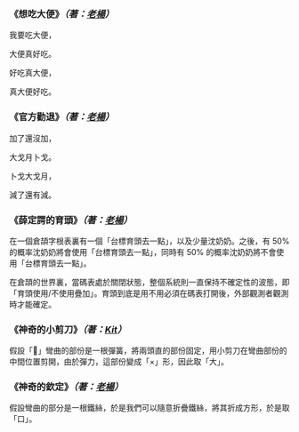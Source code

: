 ### 《想吃大便》_（著：[老楊](https://github.com/Arthurmcarthur)）_
我要吃大便，

大便真好吃。

好吃真大便，

真大便好吃。

### 《官方勸退》_（著：[老楊](https://github.com/Arthurmcarthur)）_
加了還沒加，

大戈月卜戈。

卜戈大戈月，

減了還有減。

### 《薛定諤的育頭》_（著：[老楊](https://github.com/Arthurmcarthur)）_
在一個倉頡字根表裏有一個「台標育頭去一點」，以及少量沈奶奶。之後，有 50% 的概率沈奶奶將會使用「台標育頭去一點」，同時有 50% 的概率沈奶奶將不會使用「台標育頭去一點」。

在倉頡的世界裏，當碼表處於關閉狀態，整個系統則一直保持不確定性的波態，即「育頭使用/不使用疊加」。育頭到底是用不用必須在碼表打開後，外部觀測者觀測時才能確定。

### 《神奇的小剪刀》_（著：[Kit](https://github.com/Jackchows)）_
假設「𠍋」彎曲的部份是一根彈簧，將兩頭直的部份固定，用小剪刀在彎曲部份的中間位置剪開，由於彈力，這部份變成「×」形，因此取「大」。

### 《神奇的欽定》_（著：[老楊](https://github.com/Arthurmcarthur)）_
假設彎曲的部分是一根鐵絲，於是我們可以隨意折疊鐵絲，將其折成方形，於是取「口」。
